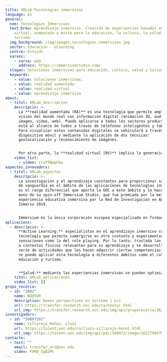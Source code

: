 ```yaml
---
title: ARLab-Tecnologias immersivas
language: es
general:
  nom: Tecnologies Immersives
  text_breu: Aprendizaje inmersivo. Creación de experiencias basadas en realidad
    virtual, aumentada y mixta para la educación, la cultura, la salud y el
    turismo.
  img_background: /img/imagen_tecnologies_immersives.jpg
  sector: Educación - eLearning
  centre: Estuids
  xarxes:
    - xarxa: web
      address: https://immersiumstudio.com/
  slogan: Soluciones inmersivas para educación, cultura, salud y turismo
  keywords:
    - value: soluciones inmersivas,
    - value: realidad aumentada
    - value: realidad virtual
    - value: aprendizaje inmersivo
about:
  - titol: ARLab_descripcion
    descripcio: >-
      La **realidad aumentada (RA)** es una tecnología que permite ampliar la
      visión del mundo real con información digital (animación 3D, audio,
      imagen, vídeo, web). Puede aplicarse a todos los sectores productivos y
      está al alcance de todos a través de teléfonos inteligentes y tablets.
      Para visualizar estos contenidos digitales se vehiculará a través de un
      dispositivo móvil y mediante la aplicación de dos técnicas:
      geolocalización y reconocimiento de imágenes. 


      Por otra parte, la **realidad virtual (RV)** implica la generación de entornos 3D con apariencia real o vídeos 360 que permiten al usuario interactuar a través de un dispositivo (gafas o casco de realidad virtual). La UOC se ha especializado en la creación de experiencias basadas en realidad virtual, aumentada y mixta, especialmente en los ámbitos de la educación, la salud, la cultura y el turismo.
    video_list:
      - video: crzPTBwphbw
aspectes_innovadors:
  - titol: ARLab_aspectos
    descripcio: >-
      La investigación y el aprendizaje constantes para proporcionar soluciones
      de vanguardia en el ámbito de las aplicaciones de tecnologías inmersivas
      es el rasgo diferencial que aporta la UOC a este ámbito y lo hace de la
      mano de su spin-off Immersium Studio, que fue premiada por la mejor
      experiencia educativa inmersiva por la Red de Investigación en Aprendizaje
      Inmerso 2019. 


      Immersium és la única corporación europea especializada en formación de vídeo interactivo inmersivo e interactivo y la UOC garantiza la calidad pedagógica de las experiencias inmersivas.
aplicacions:
  - descripcio: >-
      **Active Learning:** especialistas en el aprendizaje inmersivo como una
      tecnología que permite sumergirse en otro contexto y experimentar
      sensaciones como la del role playing. Por lo tanto, traslada las personas
      a contextos físicos relevantes para su aprendizaje y se desarrollan una
      serie de actividades que les hacen adquirir ciertas competencias. Asimismo
      se puede aplicar esta tecnología a diferentes ámbitos como el cultural,
      educación y turismo.


      **Salud:** mediante las experiencias inmersivas se pueden optimizar varios procesos y actividades relacionados con los servicios sanitarios, tales como la formación de profesionales de la salud, la mejora de la empatía y de la relación médico-paciente, y la reducción de la percepción del dolor crónico o agudo. Esto nos ofrece altas potencialidades, especialmente en el ámbito de la formación de profesionales médicos, para que podamos reducir a cero las consecuencias negativas de los errores cometidos en periodos formativos, al tiempo que este error se convierte automáticamente en una oportunidad de hacerlo mejor en la vida real.
    titol: ARLab_aplicaciones
    video_list: []
grups_recerca:
  - id: "3602"
    name: NOUTUR
    description: Noves perspectives en turisme i oci
    url: https://transfer.research.uoc.edu/ca/noutur.html
    url_img: https://transfer.research.uoc.edu/img/api/grupsrecerca/36/image/1594109415142
investigadors:
  - id: "50897202"
    name: Villarejo Muñoz, Lluís
    url: https://talent.uoc.edu/ca/lluis-villarejo-munoz.html
    url_img: https://talent.uoc.edu/img/api/pdi/508972/image/1622796479743
contacte:
  - text: ""
    email: transfer_ari@uoc.edu
    video: F9MD_IgBiMc
---
```

